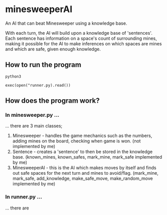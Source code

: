 # minesweeperAI
An AI that can beat Minesweeper using a knowledge base.

With each turn, the AI will build upon a knowledge base of 'sentences'. Each sentence has information on a space's count of surrounding mines, making it possible for the AI to make inferences on which spaces are mines and which are safe, given enough knowledge. 


## How to run the program
`python3`

`exec(open("runner.py).read())`


## How does the program work?

### In minesweeper.py ...

... there are 3 main classes;
1. Minesweeper - handles the game mechanics such as the numbers, adding mines on the board, checking when game is won. (not implemented by me)
2. Sentence - creates a 'sentence' to then be stored in the knowledge base. (known_mines, known_safes, mark_mine, mark_safe implemented by me)
3. MinesweeperAI - this is the AI which makes moves by itself and finds out safe spaces for the next turn and mines to avoid/flag. (mark_mine, mark_safe, add_knowledge, make_safe_move, make_random_move implemented by me)

### In runner.py ...

... there are 


